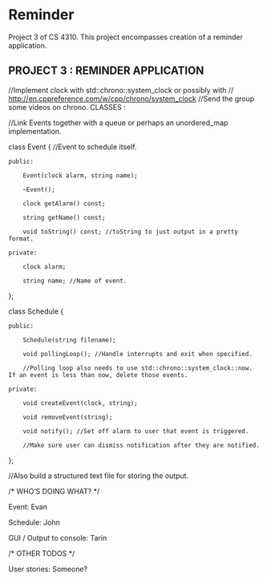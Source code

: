 # Reminder
Project 3 of CS 4310. This project encompasses creation of a reminder application.

PROJECT 3 : REMINDER APPLICATION
--------------------------------

//Implement clock with std::chrono::system_clock or possibly with 
// http://en.cppreference.com/w/cpp/chrono/system_clock
//Send the group some videos on chrono.
CLASSES : 

//Link Events together with a queue or perhaps an unordered_map implementation.

class Event { //Event to schedule itself.
    
    public:
        
        Event(clock alarm, string name);
        
        ~Event();
        
        clock getAlarm() const;
        
        string getName() const;
        
        void toString() const; //toString to just output in a pretty format.
    
    private:
        
        clock alarm;
        
        string name; //Name of event.

};

class Schedule {
    
    public:
        
        Schedule(string filename);
        
        void pollingLoop(); //Handle interrupts and exit when specified.
        
        //Polling loop also needs to use std::chrono::system_clock::now. If an event is less than now, delete those events.

    private:
        
        void createEvent(clock, string);
        
        void removeEvent(string);
        
        void notify(); //Set off alarm to user that event is triggered.
        
        //Make sure user can dismiss notification after they are notified.

};

//Also build a structured text file for storing the output.


/* WHO’S DOING WHAT? */

Event: Evan

Schedule: John

GUI / Output to console: Tarin


/* OTHER TODOS */

User stories: Someone?

